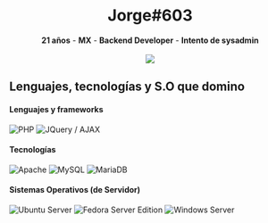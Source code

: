 <div align="center">
  
  <h1>Jorge#603</h1>
  <strong>21 años</strong> - <strong>MX</strong> - <strong>Backend Developer</strong> - <strong>Intento de sysadmin</strong>

  <br />
  <br />

  <a href="https://discord.com/users/917804384597970956">
  <img src="https://lanyard.cnrad.dev/api/917804384597970956?bg=0c0d0d&showDisplayName=true&hideActivity=whenNotUsed">
  </a>

<div align="left">
  <h2>Lenguajes, tecnologías y S.O que domino</h2>

  <h4>Lenguajes y frameworks</h4>
  <img src="https://shields.io/badge/PHP-0c0d0d?logo=PHP&logoColor=5D58FB&style=for-the-badge" alt="PHP">
  <img src="https://shields.io/badge/JQuery_/_AJAX-0c0d0d?logo=jquery&logoColor=5D58FB&style=for-the-badge" alt="JQuery / AJAX">

  <h4>Tecnologías</h4>
  <img src="https://shields.io/badge/Apache-0c0d0d?logo=Apache&logoColor=EC0000&style=for-the-badge" alt="Apache">
  <img src="https://shields.io/badge/MySQL-0c0d0d?logo=Mysql&logoColor=1F65AB&style=for-the-badge" alt="MySQL">
  <img src="https://shields.io/badge/MariaDB-0c0d0d?logo=Mariadb&logoColor=D0823E&style=for-the-badge" alt="MariaDB">
  
  <h4>Sistemas Operativos (de Servidor)</h4>
  <img src="https://shields.io/badge/Ubuntu-0c0d0d?logo=Ubuntu&logoColor=FE2D00&style=for-the-badge" alt="Ubuntu Server">
  <img src="https://shields.io/badge/Fedora-0c0d0d?logo=Fedora&logoColor=528FFF&style=for-the-badge" alt="Fedora Server Edition">
  <img src="https://shields.io/badge/Windows_Server-0c0d0d?logo=Windows&logoColor=61B1E8&style=for-the-badge" alt="Windows Server">
  
</div>

</div>
